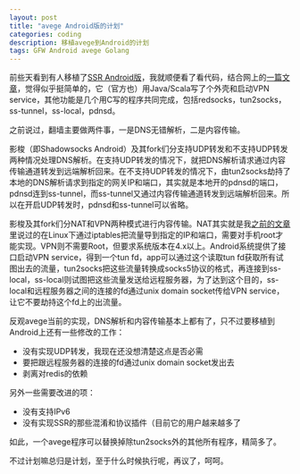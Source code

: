 ```yaml
---
layout: post
title: "avege Android版的计划"
categories: coding
description: 移植avege到Android的计划
tags: GFW Android avege Golang
---
```

前些天看到有人移植了[SSR Android版](https://github.com/glzjin/shadowsocksr-android)，我就顺便看了看代码，结合网上的[一篇文章](http://ct2wj.com/2016/02/28/shadowsocks-android-source-code-analysis/)，觉得似乎挺简单的，它（官方也）用Java/Scala写了个外壳和启动VPN service，其他功能是几个用C写的程序共同完成，包括redsocks，tun2socks，ss-tunnel，ss-local，pdnsd。

之前说过，翻墙主要做两件事，一是DNS无错解析，二是内容传输。

影梭（即Shadowsocks Android）及其fork们分支持UDP转发和不支持UDP转发两种情况处理DNS解析。在支持UDP转发的情况下，就把DNS解析请求通过内容传输通道转发到远端解析回来。在不支持UDP转发的情况下，由tun2socks劫持了本地的DNS解析请求到指定的网关IP和端口，其实就是本地开的pdnsd的端口，pdnsd连到ss-tunnel，而ss-tunnel又通过内容传输通道转发到远端解析回来。所以在开启UDP转发时，pdnsd和ss-tunnel可以省略。

影梭及其fork们分NAT和VPN两种模式进行内容传输。NAT其实就是我[之前的文章](/2015/09/raspberry-pi-as-a-fucking-gfw-gateway/)里说过的在Linux下通过iptables把流量导到指定的IP和端口，需要对手机root才能实现。VPN则不需要Root，但要求系统版本在4.x以上。Android系统提供了接口启动VPN service，得到一个tun fd，app可以通过这个读取tun fd获取所有试图出去的流量，tun2socks把这些流量转换成socks5协议的格式，再连接到ss-local，ss-local则试图把这些流量发送给远程服务器，为了达到这个目的，ss-local和远程服务器之间的连接的fd通过unix domain socket传给VPN service，让它不要劫持这个fd上的出流量。

反观avege当前的实现，DNS解析和内容传输基本上都有了，只不过要移植到Android上还有一些修改的工作：

- 没有实现UDP转发，我现在还没想清楚这点是否必需
- 要把跟远程服务器的连接的fd通过unix domain socket发出去
- 剥离对redis的依赖

另外一些需要改进的项：

- 没有支持IPv6
- 没有实现SSR的那些混淆和协议插件（目前它的用户越来越多了

如此，一个avege程序可以替换掉除tun2socks外的其他所有程序，精简多了。

不过计划嘛总归是计划，至于什么时候执行呢，再议了，呵呵。
